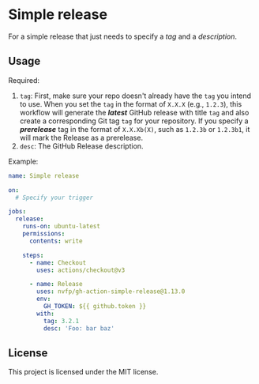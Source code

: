 # Simple release

For a simple release that just needs to specify a *tag* and a *description*.


## Usage

Required:

1. `tag`: First, make sure your repo doesn't already have the `tag` you intend to use. When you set the `tag` in the format of `X.X.X` (e.g., `1.2.3`), this workflow will generate the ***latest*** GitHub release with title `tag` and also create a corresponding Git tag `tag` for your repository. If you specify a ***prerelease*** tag in the format of `X.X.Xb(X)`, such as `1.2.3b` or `1.2.3b1`, it will mark the Release as a prerelease.
2. `desc`: The GitHub Release description.

Example:

```yml
name: Simple release

on:
  # Specify your trigger

jobs:
  release:
    runs-on: ubuntu-latest
    permissions:
      contents: write

    steps:
      - name: Checkout
        uses: actions/checkout@v3

      - name: Release
        uses: nvfp/gh-action-simple-release@1.13.0
        env:
          GH_TOKEN: ${{ github.token }}
        with:
          tag: 3.2.1
          desc: 'Foo: bar baz'
```


## License

This project is licensed under the MIT license.

